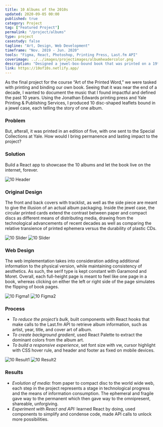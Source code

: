 ```yaml
---
title: 10 Albums of the 2010s
updated: 2020-09-05 00:00
published: true
category: Project
tag: ["Featured Project"]
permalink: "/project/albums"
type: project
casestudy: false
tagline: "Art, Design, Web Development"
timeframe: "Nov. 2019 - Jun. 2020"
tools: "Figma, React, Photoshop, Printing Press, Last.fm API"
coverimage: ../../images/projectimages/albumheadercolor.png
description: "Designed a jewel-box-bound book that was printed on a 19th century printing press to highlight the music that helped define the past decade, which was then turned digital with React."
link: https://10of10s.netlify.app/
---
```


As the final project for the course “Art of the Printed Word,” we were tasked with printing and binding our own book. Seeing that it was near the end of a decade, I wanted to document the music that I found impactful and defined the past 10 years. Using the Jonathan Edwards printing press and Yale Printing & Publishing Services, I produced 10 disc-shaped leaflets bound in a jewel case, each telling the story of one album.

### Problem 
    
But, afterall, it was printed in an edition of five, with one sent to the Special Collections at Yale. How would I bring permanence and lasting impact to the project?

### Solution
    
Build a React app to showcase the 10 albums and let the book live on the internet, forever.

![10 Header](/projectimages/albumheadercolor.png)

### Original Design

The front and back covers with tracklist, as well as the side piece are meant to give the illusion of an actual album packaging. Inside the jewel case, the circular printed cards extend the contrast between paper and compact discs as different means of distributing media, drawing from the technological advancements of recent decades as well as comparing the relative transience of printed ephemera versus the durability of plastic CDs.

![10 Slider](/projectimages/albumdesign.jpg)
![10 Slider](/projectimages/albumdesignslider.png)

### Web Design

The web implementation takes into consideration adding additional information to the physical version, while maintaining consistency of aesthetics. As such, the serif type is kept constant with Garamond and Moret. Overall, each full-height page is meant to feel like one page in a book, whereas clicking on either the left or right side of the page simulates the flipping of book pages.

![10 Figma1](/projectimages/albumweb1.png)
![10 Figma2](/projectimages/albumweb2.png)

### Process

* _To reduce the project’s bulk_, built components with React hooks that make calls to the Last.fm API to retrieve album information, such as artist, year, title, and cover art of album.
* _To create background gradient_, used React Palette to extract the dominant colors from the album art. 
* _To build a responsive experience_, set font size with vw, cursor highlight with CSS hover rule, and header and footer as fixed on mobile devices.

![10 Result1](/projectimages/albumfigma1.jpg)
![10 Result2](/projectimages/albumfigma2.jpg)

### Results

* _Evolution of media:_ from paper to compact disc to the world wide web, each step in the project represents a stage in technological progress and the means of information consumption. The ephemeral and fragile gave way to the permanent which then gave way to the omnipresent, shareable, unforgiving.
* _Experiment with React and API:_ learned React by doing, used components to simplify and condense code, made API calls to unlock more possibilities.
